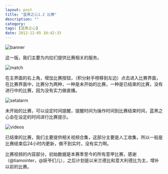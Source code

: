 ```yaml
---
layout: post
title: "蓝黑之心1.2 比赛"
description: ""
category: 
tags: [蓝黑之心]
date: 2012-12-05 10:42:33
---
```


![banner](http://interbbs.b0.upaiyun.com/nera/banner.png)

这一版，我们主要为内拉们提供比赛相关的服务。

![match](http://interbbs.b0.upaiyun.com/nera/matchs.png)

在主界面的右上角，增加比赛按钮，（积分射手榜移到左边）点击进入比赛界面，在比赛界面中，比赛分为两种，一种是未开始的比赛，一种是已结束的比赛，没有进行中的比赛，因为没有实力做直播。

![setalarm](http://interbbs.b0.upaiyun.com/nera/setAlarm.png)

未开始的比赛，可以设定时间提醒，提醒时间为操作时间到比赛结束时间，蓝黑之心会在设定的时间进行比赛提示。

![videos](http://interbbs.b0.upaiyun.com/nera/videos.png)

已结束的比赛，我们主要提供相关视频合集，这部分主要是人工收集，所以一般是比赛结束后24小时内更新，做不到实时，没有实力啊。

比赛视频的内容部分，初始数据是本赛季至今的所有意甲比赛，感谢（@tiamointer，@妖爷们儿），之后计划是以米兰德比和意大利德比为主，增补以前的比赛。

